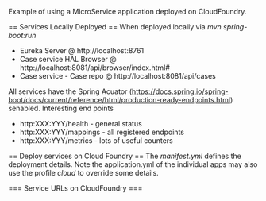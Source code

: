 Example of using a MicroService application deployed on CloudFoundry.

== Services Locally Deployed ==
When deployed locally via *mvn spring-boot:run*

* Eureka Server @ http://localhost:8761
* Case service HAL Browser @ http://localhost:8081/api/browser/index.html#
* Case service - Case repo @ http://localhost:8081/api/cases

All services have the Spring Acuator (https://docs.spring.io/spring-boot/docs/current/reference/html/production-ready-endpoints.html) senabled. Interesting end points
* http:XXX:YYY/health - general status
* http:XXX:YYY/mappings - all registered endpoints
* http:XXX:YYY/metrics - lots of useful counters

== Deploy services on Cloud Foundry ==
The *manifest.yml* defines the deployment details. Note the application.yml of the individual apps may also use the profile *cloud* to override some details.

=== Service URLs on CloudFoundry ===
